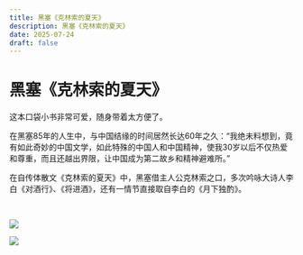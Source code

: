 ```yaml
---
title: 黑塞《克林索的夏天》
description: 黑塞《克林索的夏天》
date: 2025-07-24
draft: false
---
```

# 黑塞《克林索的夏天》

这本口袋小书非常可爱，随身带着太方便了。

在黑塞85年的人生中，与中国结缘的时间居然长达60年之久：“我绝未料想到，竟有如此奇妙的中国文学，如此特殊的中国人和中国精神，使我30岁以后不仅热爱和尊重，而且还越出界限，让中国成为第二故乡和精神避难所。” 

在自传体散文《克林索的夏天》中，黑塞借主人公克林索之口，多次吟咏大诗人李白《对酒行》、《将进酒》，还有一情节直接取自李白的《月下独酌》。

​

[![](/img/fdad34c5ad1b4d4ea1b933ff31d4c726739dd0e5)](https://blogger.googleusercontent.com/img/a/AVvXsEiGKTXeDUH_SxOV8wInstFf2_zlCztffBpRiMZMqa6xJ7aFzD1TZ-kqaABX5AGNh6XZfzkGvuSBlEQ_yRlPHacdVvapKehHOb6TMFSSGV0HDll_ckuypNq2Z7l9YzNbwUdQ9Oa2AlNH_EGdjjbvbOy2HB-X8bJjl9GOMY-u9VP9nTASIZQFD_VOW43liGGX)

[![](/img/a62bd4a77f787bb40f6a010a23ff7305dde9921b)](https://blogger.googleusercontent.com/img/a/AVvXsEiOaGSaLq-I2SYy7_3q5uOQbiUYMNNifD0QCtJ0mz3Ux9DcJFK84-9GBmrH95UpjOtmtraA1X1g0ek-kiM_MQcrr7YWVoqnU1t1UgC3YP8DfMcdyvuG6cmWWjtgrkf8YLcYB74ZR9Xu29je_qAm5qdNYILX56kJtsz7TdaKQEL6hZMM0UzJ7moTbXS_kGyf)